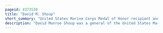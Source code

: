 ```yaml
---
pageid: 4373530
title: "David M. Shoup"
short_summary: "United States Marine Corps Medal of Honor recipient and Commandant of the Marine Corps"
description: "David Monroe Shoup was a general of the United States Marine Corps who was awarded the Medal of Honor in World War Ii, served as the 22nd Commandant of the Marine Corps, and, after retiring, became one of the most prominent Critics of the Vietnam War."
---
```

